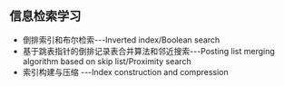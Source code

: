 ## 信息检索学习
- 倒排索引和布尔检索---Inverted index/Boolean search
- 基于跳表指针的倒排记录表合并算法和邻近搜索---Posting list merging algorithm based on skip list/Proximity search
- 索引构建与压缩 ---Index construction and compression
